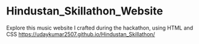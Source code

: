 # Hindustan_Skillathon_Website
Explore this music website I crafted during the hackathon, using HTML and CSS
https://udaykumar2507.github.io/Hindustan_Skillathon/
